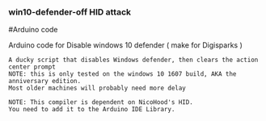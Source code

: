 ### win10-defender-off HID attack

#Arduino code

Arduino code for  Disable windows 10 defender ( make for Digisparks )

```
A ducky script that disables Windows defender, then clears the action center prompt
NOTE: this is only tested on the windows 10 1607 build, AKA the anniversary edition.
Most older machines will probably need more delay
```

```
NOTE: This compiler is dependent on NicoHood's HID.
You need to add it to the Arduino IDE Library.
```
